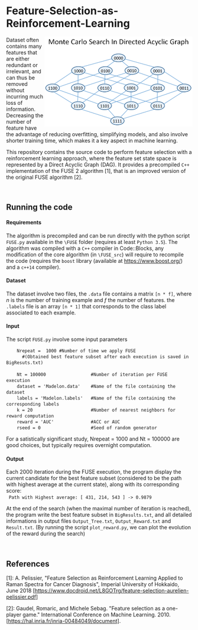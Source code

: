 # Feature-Selection-as-Reinforcement-Learning
<img align="right" src="https://raw.githubusercontent.com/Aurelien-Pelissier/Feature-Selection-as-Reinforcement-Learning/master/img/latt.png" width=400>

Dataset often contains many features that are either redundant or irrelevant, and can thus be removed without incurring much loss of information. Decreasing the number of feature have the advantage of reducing overfitting, simplifying models, and also involve shorter training time, which makes it a key aspect in machine learning. 


This repository contains the source code to perform feature selection with a reinforcement learning approach, where the feature set state space is represented by a Direct Acyclic Graph (DAG). It provides a precompiled `C++` implementation of the FUSE 2 algorithm [1], that is an improved version of the original FUSE algorithm [2].

&nbsp;



## Running the code
#### Requirements
The algorithm is precompiled and can be run directly with the python script `FUSE.py` available in the `\FUSE` folder (requires at least `Python 3.5`). The algorithm was compiled with a `C++` compiler in Code::Blocks, any modification of the core algorithm (in `\FUSE_src`) will require to recompile the code (requires the `boost` library (available at https://www.boost.org/) and a `c++14` compiler).

#### Dataset
The dataset involve two files, the `.data` file contains a matrix `[n * f]`,  where *n* is the number of training example and *f* the number of features. the `.labels` file is an array `[n * 1]` that corresponds to the class label associated to each example.

#### Input
The script `FUSE.py` involve some input parameters  
```
    Nrepeat =  1000 #Number of time we apply FUSE
      #(Obtained best feature subset after each execution is saved in BigResuts.txt)
    
    Nt = 100000                 #Number of iteration per FUSE execution
    dataset = 'Madelon.data'    #Name of the file containing the dataset
    labels = 'Madelon.labels'   #Name of the file containing the corresponding labels
    k = 20                      #Number of nearest neighbors for reward computation
    reward = 'AUC'              #ACC or AUC
    rseed = 0                   #Seed of random generator
 ```
 For a satistically significant study, Nrepeat =  1000 and Nt = 100000 are good choices, but typically requires overnight computation.

#### Output
Each 2000 iteration during the FUSE execution, the program display the current candidate for the best feature subset (considered to be the path with highest average at the current state), along with its corresponding score:  
`
Path with Highest average:
  [ 431, 214, 543 ] -> 0.9879`
  
 At the end of the search (when the maximal number of iteration is reached), the program write the best feature subset in `BigResults.txt`, and all detailed informations in output files `Output_Tree.txt`, `Output_Reward.txt` and `Result.txt`.
(By running the script `plot_reward.py`, we can plot the evolution of the reward during the search)


&nbsp;



## References

[1]: A.  Pelissier,  "Feature Selection as Reinforcement Learning Applied to Raman Spectra for Cancer Diagnosis", Imperial University of Hokkaido, June 2018 [https://www.docdroid.net/L8GOTrg/feature-selection-aurelien-pelissier.pdf]

[2]: Gaudel, Romaric, and Michele Sebag. "Feature selection as a one-player game." International Conference on Machine Learning. 2010. [https://hal.inria.fr/inria-00484049/document].


